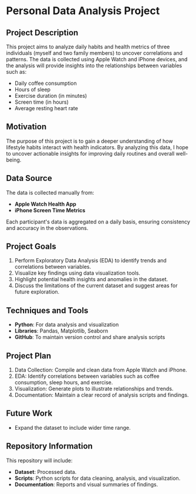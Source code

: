 # Personal Data Analysis Project

## Project Description
This project aims to analyze daily habits and health metrics of three individuals (myself and two family members) to uncover correlations and patterns. The data is collected using Apple Watch and iPhone devices, and the analysis will provide insights into the relationships between variables such as:
- Daily coffee consumption
- Hours of sleep
- Exercise duration (in minutes)
- Screen time (in hours)
- Average resting heart rate

## Motivation
The purpose of this project is to gain a deeper understanding of how lifestyle habits interact with health indicators. By analyzing this data, I hope to uncover actionable insights for improving daily routines and overall well-being.

## Data Source
The data is collected manually from:
- **Apple Watch Health App**
- **iPhone Screen Time Metrics**

Each participant's data is aggregated on a daily basis, ensuring consistency and accuracy in the observations.

## Project Goals
1. Perform Exploratory Data Analysis (EDA) to identify trends and correlations between variables.
2. Visualize key findings using data visualization tools.
3. Highlight potential health insights and anomalies in the dataset.
4. Discuss the limitations of the current dataset and suggest areas for future exploration.

## Techniques and Tools
- **Python**: For data analysis and visualization
- **Libraries**: Pandas, Matplotlib, Seaborn
- **GitHub**: To maintain version control and share analysis scripts

## Project Plan
1. Data Collection: Compile and clean data from Apple Watch and iPhone.
2. EDA: Identify correlations between variables such as coffee consumption, sleep hours, and exercise.
3. Visualization: Generate plots to illustrate relationships and trends.
4. Documentation: Maintain a clear record of analysis scripts and findings.



## Future Work
- Expand the dataset to include wider time range.


## Repository Information
This repository will include:
- **Dataset**: Processed data.
- **Scripts**: Python scripts for data cleaning, analysis, and visualization.
- **Documentation**: Reports and visual summaries of findings.




